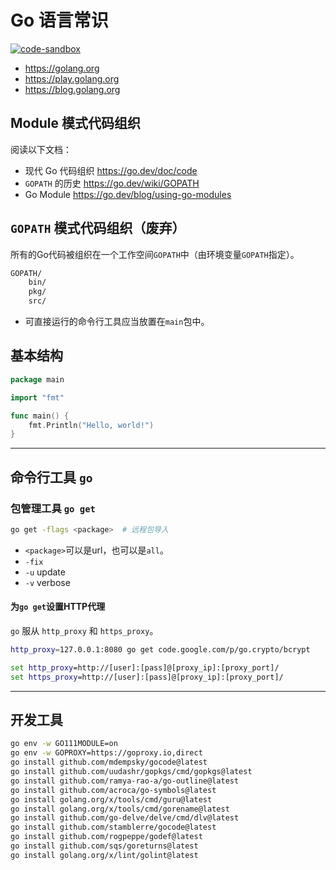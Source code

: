# Go 语言常识

[![code-sandbox](https://img.shields.io/badge/code--sandbox-29b7cb.svg)](https://github.com/lightyears1998/code-sandbox/blob/master/lang/go)

- <https://golang.org>
- <https://play.golang.org>
- <https://blog.golang.org>

## Module 模式代码组织

阅读以下文档：

- 现代 Go 代码组织 <https://go.dev/doc/code>
- `GOPATH` 的历史 <https://go.dev/wiki/GOPATH>
- Go Module <https://go.dev/blog/using-go-modules>

## `GOPATH` 模式代码组织（废弃）

所有的Go代码被组织在一个工作空间`GOPATH`中（由环境变量`GOPATH`指定）。

```txt
GOPATH/
    bin/
    pkg/
    src/
```

- 可直接运行的命令行工具应当放置在`main`包中。

## 基本结构

```go
package main

import "fmt"

func main() {
    fmt.Println("Hello, world!")
}
```

---

## 命令行工具 `go`

### 包管理工具 `go get`

```sh
go get -flags <package>  # 远程包导入
```

- `<package>`可以是url，也可以是`all`。
- `-fix`
- `-u` update
- `-v` verbose

#### 为`go get`设置HTTP代理

`go` 服从 `http_proxy` 和 `https_proxy`。

```bash
http_proxy=127.0.0.1:8080 go get code.google.com/p/go.crypto/bcrypt
```

```cmd
set http_proxy=http://[user]:[pass]@[proxy_ip]:[proxy_port]/
set https_proxy=http://[user]:[pass]@[proxy_ip]:[proxy_port]/
```

---

## 开发工具

```sh
go env -w GO111MODULE=on
go env -w GOPROXY=https://goproxy.io,direct
go install github.com/mdempsky/gocode@latest
go install github.com/uudashr/gopkgs/cmd/gopkgs@latest
go install github.com/ramya-rao-a/go-outline@latest
go install github.com/acroca/go-symbols@latest
go install golang.org/x/tools/cmd/guru@latest
go install golang.org/x/tools/cmd/gorename@latest
go install github.com/go-delve/delve/cmd/dlv@latest
go install github.com/stamblerre/gocode@latest
go install github.com/rogpeppe/godef@latest
go install github.com/sqs/goreturns@latest
go install golang.org/x/lint/golint@latest
```
